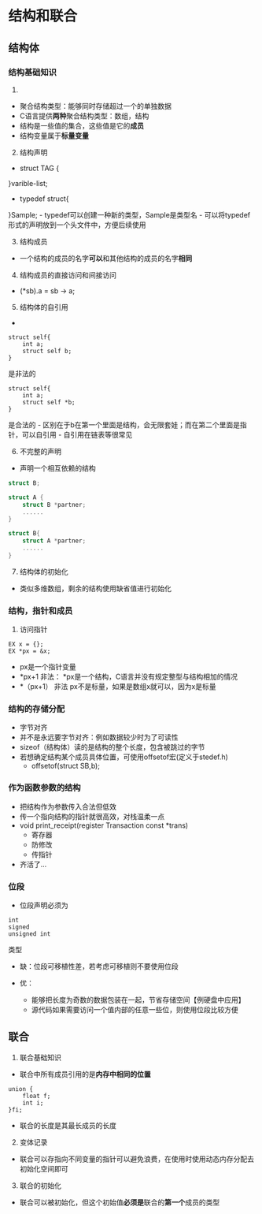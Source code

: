 # 结构和联合

## 结构体

### 结构基础知识
1. 
- 聚合结构类型：能够同时存储超过一个的单独数据
- C语言提供**两种**聚合结构类型：数组，结构
- 结构是一些值的集合，这些值是它的**成员**
- 结构变量属于**标量变量**

2. 结构声明
- struct TAG {
 
}varible-list;

- typedef struct{
 
}Sample;
    - typedef可以创建一种新的类型，Sample是类型名
    - 可以将typedef形式的声明放到一个头文件中，方便后续使用

3. 结构成员
- 一个结构的成员的名字**可以**和其他结构的成员的名字**相同**

4. 结构成员的直接访问和间接访问
- (*sb).a = sb -> a; 

5. 结构体的自引用
- 
```
struct self{
    int a;
    struct self b;
}
```
是非法的
```
struct self{
    int a;
    struct self *b;
}
```
是合法的
    - 区别在于b在第一个里面是结构，会无限套娃；而在第二个里面是指针，可以自引用
    - 自引用在链表等很常见

6. 不完整的声明
- 声明一个相互依赖的结构
```c
struct B;

struct A {
    struct B *partner;
    ......
}

struct B{
    struct A *partner;
    ......
}

```

7. 结构体的初始化
- 类似多维数组，剩余的结构使用缺省值进行初始化

### 结构，指针和成员
1. 访问指针
```
EX x = {};
EX *px = &x;
```
- px是一个指针变量
- *px+1 非法： *px是一个结构，C语言并没有规定整型与结构相加的情况
- *（px+1） 非法 px不是标量，如果是数组x就可以，因为x是标量

### 结构的存储分配
- 字节对齐
- 并不是永远要字节对齐：例如数据较少时为了可读性
- sizeof（结构体）读的是结构的整个长度，包含被跳过的字节
- 若想确定结构某个成员具体位置，可使用offsetof宏(定义于stedef.h)
    - offsetof(struct SB,b); 



### 作为函数参数的结构
- 把结构作为参数传入合法但低效
- 传一个指向结构的指针就很高效，对栈温柔一点
- void print_receipt(register Transaction const *trans)
    - 寄存器
    - 防修改
    - 传指针
- 齐活了...

### 位段
- 位段声明必须为
```
int
signed
unsigned int
```
类型

- 缺：位段可移植性差，若考虑可移植则不要使用位段

- 优：
    - 能够把长度为奇数的数据包装在一起，节省存储空间【例硬盘中应用】
    - 源代码如果需要访问一个值内部的任意一些位，则使用位段比较方便



## 联合
1. 联合基础知识
- 联合中所有成员引用的是**内存中相同的位置**
```
union {
    float f;
    int i;
}fi;
```
- 联合的长度是其最长成员的长度

2. 变体记录
- 联合可以存指向不同变量的指针可以避免浪费，在使用时使用动态内存分配去初始化空间即可

3. 联合的初始化
- 联合可以被初始化，但这个初始值**必须是**联合的**第一个**成员的类型